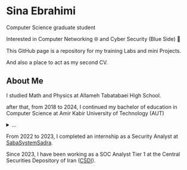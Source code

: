 # Sina Ebrahimi

Computer Science graduate student

Interested in Computer Networking 🌐 and Cyber Security (Blue Side) 🔵

This GitHub page is a repository for my training Labs and mini Projects.

And also a place to act as my second CV.

## About Me

I studied Math and Physics at Allameh Tabatabaei High School. 

after that, from 2018 to 2024, I continued my bachelor of education in Computer Science at Amir Kabir University of Technology (AUT)

<details>
<summary>...</summary>
yes 18 to 24 is long enough to get your masters degree but im not that smart
(and also some courses like "human in islam" and "Islamic thought" are hard to pass)
</details>

From 2022 to 2023, I completed an internship as a Security Analyst at [SabaSystemSadra](https://www.ssystems.ir). 

Since 2023, I have been working as a SOC Analyst Tier 1 at the Central Securities Depository of Iran ([CSDI](https://www.csdiran.ir)).













